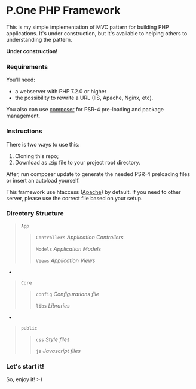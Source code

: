 # P.One PHP Framework
This is my simple implementation of MVC pattern for building PHP applications.
It's under construction, but it's available to helping others to understanding the pattern. 

**Under construction!**


### Requirements
You'll need:

- a webserver with PHP 7.2.0 or higher 
- the possibility to rewrite a URL (IIS, Apache, Nginx, etc). 

You also can use [composer](https://getcomposer.org/) for PSR-4 pre-loading and package management.

### Instructions
There is two ways to use this:

1. Cloning this repo;
2. Download as .zip file to your project root directory.

After, run composer update to generate the needed PSR-4 preloading files or insert an autoload yourself.

This framework use htaccess ([Apache](https://httpd.apache.org/)) by default. If you need to other server, please use the correct file based on your setup.

### Directory Structure

>`App`
>
>>`Controllers` *Application Controllers*
>>
>>`Models` *Application Models*
>>
>>`Views` *Application Views*
>
-
>`Core`
>
>>`config` *Configurations file*
>>
>>`libs` *Libraries*
>>
>
-
>`public`
>
>>`css` *Style files*
>>
>>`js` *Javascript files*

### Let's start it!
So, enjoy it! :-)
